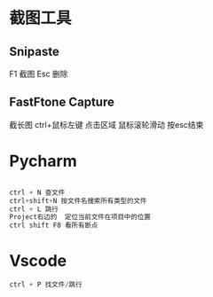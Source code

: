 # 截图工具
## Snipaste
F1 截图 
Esc 删除

## FastFtone Capture
截长图 ctrl+鼠标左键  点击区域  鼠标滚轮滑动 按esc结束

# Pycharm
```python

ctrl + N 查文件
ctrl+shift+N 按文件名搜索所有类型的文件
ctrl + L 跳行
Project右边的  定位当前文件在项目中的位置
ctrl shift F8 看所有断点

```
# Vscode 
```python
ctrl + P 找文件/跳行
```

